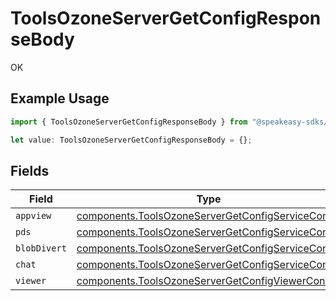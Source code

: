# ToolsOzoneServerGetConfigResponseBody

OK

## Example Usage

```typescript
import { ToolsOzoneServerGetConfigResponseBody } from "@speakeasy-sdks/bluesky/models/operations";

let value: ToolsOzoneServerGetConfigResponseBody = {};
```

## Fields

| Field                                                                                                                  | Type                                                                                                                   | Required                                                                                                               | Description                                                                                                            |
| ---------------------------------------------------------------------------------------------------------------------- | ---------------------------------------------------------------------------------------------------------------------- | ---------------------------------------------------------------------------------------------------------------------- | ---------------------------------------------------------------------------------------------------------------------- |
| `appview`                                                                                                              | [components.ToolsOzoneServerGetConfigServiceConfig](../../models/components/toolsozoneservergetconfigserviceconfig.md) | :heavy_minus_sign:                                                                                                     | N/A                                                                                                                    |
| `pds`                                                                                                                  | [components.ToolsOzoneServerGetConfigServiceConfig](../../models/components/toolsozoneservergetconfigserviceconfig.md) | :heavy_minus_sign:                                                                                                     | N/A                                                                                                                    |
| `blobDivert`                                                                                                           | [components.ToolsOzoneServerGetConfigServiceConfig](../../models/components/toolsozoneservergetconfigserviceconfig.md) | :heavy_minus_sign:                                                                                                     | N/A                                                                                                                    |
| `chat`                                                                                                                 | [components.ToolsOzoneServerGetConfigServiceConfig](../../models/components/toolsozoneservergetconfigserviceconfig.md) | :heavy_minus_sign:                                                                                                     | N/A                                                                                                                    |
| `viewer`                                                                                                               | [components.ToolsOzoneServerGetConfigViewerConfig](../../models/components/toolsozoneservergetconfigviewerconfig.md)   | :heavy_minus_sign:                                                                                                     | N/A                                                                                                                    |